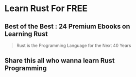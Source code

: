 # Learn Rust For FREE

## Best of the Best : 24 Premium Ebooks on Learning Rust

> Rust is the Programming Language for the Next 40 Years

## Share this all who wanna learn Rust Programming
